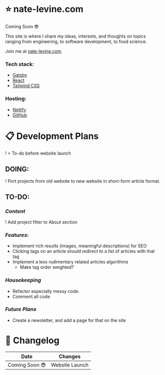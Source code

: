 # ⭐ nate-levine.com

Coming Soon 😎

This site is where I share my ideas, interests, and thoughts on topics ranging from engineering, to software development, to food science.

Join me at [nate-levine.com](https://www.nate-levine.com/).

### Tech stack:
  * [Gatsby](https://www.gatsbyjs.com/)
  * [React](https://react.dev/)
  * [Tailwind CSS](https://tailwindcss.com/)
### Hosting:
  * [Netlify](https://www.netlify.com/)
  * [GitHub](https://github.com/)

# 📋 Development Plans
! = To-do before website launch

## DOING:
! Port projects from old website to new website in short-form article format.

## TO-DO:
### *Content*
! Add project filter to About section

### *Features:*
* Implement rich results (images, meaningful descriptions) for SEO
* Clicking tags on an article should redirect to a list of articles with that tag
* Implement a less rudimentary related articles algorithms
  * Make tag order weighted?

### *Housekeeping*
* Refactor especially messy code.
* Comment all code

### *Future Plans*
* Create a newsletter, and add a page for that on the site

# 🔄 Changelog
| Date | Changes |
| --- | --- |
| Coming Soon 😎 | Website Launch |